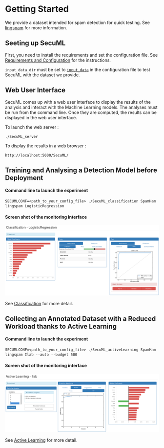 # Getting Started

We provide a dataset intended for spam detection for quick testing.
See [lingspam](/input_data/SpamHam/lingspam/README.md) for more information.

## Seeting up SecuML
First, you need to install the requirements and set the configuration file.
See [Requirements and Configuration](/doc/requirements_configuration.md) for the instructions.

`input_data_dir` must be set to [`input_data`](/input_data) in the configuration file to test SecuML with the dataset we provide.

## Web User Interface
SecuML comes up with a web user interface to display the results of the analysis and interact with the Machine Learning models.
The analyses must be run from the command line. Once they are computed, the results can be displayed in the web user interface.

To launch the web server :

    ./SecuML_server

To display the results in a web browser :

    http://localhost:5000/SecuML/

## Training and Analysing a Detection Model before Deployment

#### Command line to launch the experiment

    SECUMLCONF=<path_to_your_config_file> ./SecuML_classification SpamHam lingspam LogisticRegression

#### Screen shot of the monitoring interface

![Classification](/doc/images/classification.png)

See [Classification](/doc/classification.md) for more detail.

## Collecting an Annotated Dataset with a Reduced Workload thanks to Active Learning

#### Command line to launch the experiment

    SECUMLCONF=<path_to_your_config_file> ./SecuML_activeLearning SpamHam lingspam Ilab --auto --budget 500

#### Screen shot of the monitoring interface
![Active Learning Monitoring](/doc/images/AL_monitoring_1.png)

See [Active Learning](/doc/active_learning.md) for more detail.
